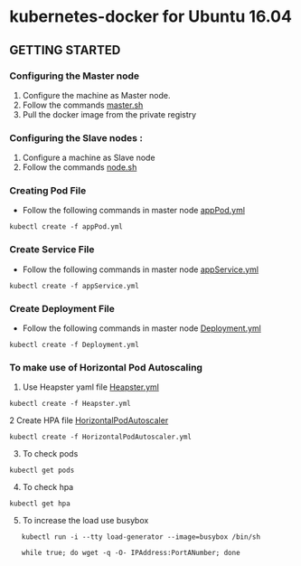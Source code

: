 # kubernetes-docker for Ubuntu 16.04

## GETTING STARTED

### Configuring the Master node 
1. Configure the machine as Master node.
2. Follow the commands  [master.sh](https://github.com/vevsatechnologies/kubernetes-docker/blob/master/master.sh)
3. Pull the docker image from the private registry 


### Configuring the Slave nodes :
1. Configure a machine as Slave node
2. Follow the commands [node.sh](https://github.com/vevsatechnologies/kubernetes-docker/blob/master/node.sh)


### Creating Pod File
* Follow the following commands in master node [appPod.yml](https://github.com/vevsatechnologies/kubernetes-docker/blob/master/appPod.yml)
```
kubectl create -f appPod.yml
```

### Create Service File
* Follow the following commands in master node [appService.yml](https://github.com/alishaagupta/kubernetes-docker/blob/master/appService.yml)

```
kubectl create -f appService.yml
```

 ### Create Deployment File 
 * Follow the following commands in master node [Deployment.yml](https://github.com/vevsatechnologies/kubernetes-docker/blob/master/Deployment.yml)
 
 
 ```
 kubectl create -f Deployment.yml
 ```
 
 ### To make use of Horizontal Pod Autoscaling
 1. Use Heapster yaml file [Heapster.yml](https://github.com/vevsatechnologies/kubernetes-docker/blob/master/Heapster.yml)
 ```
 kubectl create -f Heapster.yml
 ```
2 Create HPA file [HorizontalPodAutoscaler](https://github.com/vevsatechnologies/kubernetes-docker/blob/master/HorizontalPodAutoscaler.yml)
```
kubectl create -f HorizontalPodAutoscaler.yml
```

3. To check pods

```
kubectl get pods
```
4. To check hpa

``` 
kubectl get hpa

```

5. To increase the load use busybox

```
   kubectl run -i --tty load-generator --image=busybox /bin/sh
   
   while true; do wget -q -O- IPAddress:PortANumber; done
   
```


 
 
 


